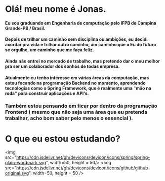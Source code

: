 # Olá! meu nome é Jonas.

#### Eu sou graduando em Engenharia de computação pelo IFPB de Campina Grande-PB / Brasil.
#### Depois de trilhar um caminho sem disciplina ou ambições, eu decidi acordar pra vida e trilhar outro caminho, um caminho que o Eu do futuro se orgulhe, um caminho que me faça feliz.
#### Ainda não entrei no mercado de trabalho, mas pretendo dar o meu melhor pra ser um colaborador dos sonhos de todas empresa.
#### Atualmente eu tenho interesse em várias áreas da computação, mas estou focando na programação Backend no momento, aprendendo tecnologias como o Spring Framework, que é realmente uma "mão na roda" para construir aplicações e API's.
### Também estou pensando em ficar por dentro da programação Frontend ( mesmo que não seja uma área que eu pretenda trabalhar, acho bom saber pelo menos o essencial ).

# O que eu estou estudando?

<img src="https://cdn.jsdelivr.net/gh/devicons/devicon/icons/spring/spring-plain-wordmark.svg", width=50, height = 50/>
<img src="https://cdn.jsdelivr.net/gh/devicons/devicon/icons/github/github-original.svg", width=50, height = 50 />
